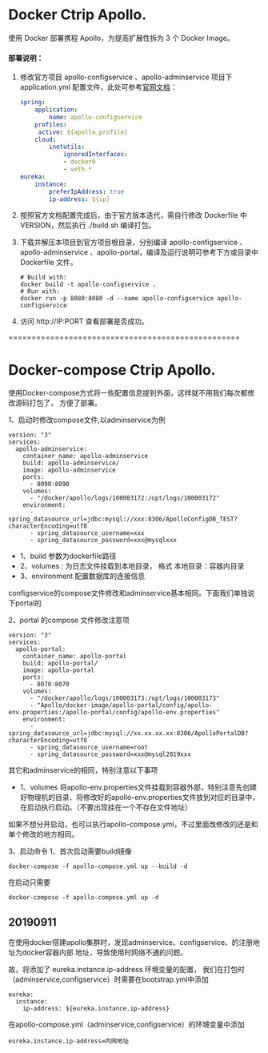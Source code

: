 # Docker Ctrip Apollo.
使用 Docker 部署携程 Apollo，为提高扩展性拆为 3 个 Docker Image。

#### 部署说明：

1. 修改官方项目 apollo-configservice 、apollo-adminservice 项目下 application.yml 配置文件，此处可参考[官网文档](https://github.com/ctripcorp/apollo/wiki/分布式部署指南#14网络策略)：

   ```yaml
   spring:
       application:
           name: apollo-configservice
       profiles:
       	active: ${apollo_profile}
       cloud:
           inetutils:
               ignoredInterfaces:
               - docker0
               - veth.*
   eureka:
       instance:
           preferIpAddress: true
           ip-address: ${ip}
   ```


2. 按照官方文档配置完成后，由于官方版本迭代，需自行修改 Dockerfile 中 VERSION，然后执行 ./build.sh 编译打包。

3. 下载并解压本项目到官方项目根目录，分别编译 apollo-configservice 、apollo-adminservice 、apollo-portal，编译及运行说明可参考下方或目录中 Dockerfile 文件。

   ```shell
   # Build with:
   docker build -t apollo-configservice .
   # Run with:
   docker run -p 8080:8080 -d --name apollo-configservice apollo-configservice
   ```

4. 访问 http://IP:PORT 查看部署是否成功。

==================================================

# Docker-compose Ctrip Apollo.
使用Docker-compose方式将一些配置信息提到外面，这样就不用我们每次都修改源码打包了， 方便了部署。

1、启动时修改compose文件,以adminservice为例
```
version: "3"
services:
  apollo-adminservice:
    container_name: apollo-adminservice
    build: apollo-adminservice/
    image: apollo-adminservice
    ports:
      - 8090:8090
    volumes:
      - "/docker/apollo/logs/100003172:/opt/logs/100003172"
    environment:
      - spring_datasource_url=jdbc:mysql://xxx:8306/ApolloConfigDB_TEST?characterEncoding=utf8
      - spring_datasource_username=xxx
      - spring_datasource_password=xxx@mysqlxxx
```
- 1、build 参数为dockerfile路径
- 2、volumes : 为日志文件挂载到本地目录， 格式 本地目录：容器内目录
- 3、environment 配置数据库的连接信息

configservice的compose文件修改和adminservice基本相同。下面我们单独说下portal的

2、portal 的compose 文件修改注意项
```
version: "3"
services:
  apollo-portal:
    container_name: apollo-portal
    build: apollo-portal/
    image: apollo-portal
    ports:
      - 8070:8070
    volumes:
      - "/docker/apollo/logs/100003173:/opt/logs/100003173"
      - "Apollo/docker-image/apollo-portal/config/apollo-env.properties:/apollo-portal/config/apollo-env.properties"
    environment:
      - spring_datasource_url=jdbc:mysql://xx.xx.xx.xx:8306/ApolloPortalDB?characterEncoding=utf8
      - spring_datasource_username=root
      - spring_datasource_password=xxx@mysql2019xxx
```
其它和adminservice的相同，特别注意以下事项
- 1、volumes 将apollo-env.properties文件挂载到容器外部，特别注意先创建好物理机的目录、将修改好的apollo-env.properties文件放到对应的目录中，在启动执行启动。（不要出现挂在一个不存在文件地址）

如果不想分开启动，也可以执行apollo-compose.yml，不过里面改修改的还是和单个修改的地方相同。

3、启动命令
1、首次启动需要build镜像
```
docker-compose -f apollo-compose.yml up --build -d
```

在启动只需要
```
docker-compose -f apollo-compose.yml up -d
```

20190911
-------------------------------------------
在使用docker搭建apollo集群时，发现adminservice、configservice、的注册地址为docker容器内部
地址，导致使用时网络不通的问题。

故，将添加了 eureka.instance.ip-address 环境变量的配置，
我们在打包时（adminservice,configservice）时需要在bootstrap.yml中添加
```
eureka:
  instance:
    ip-address: ${eureka.instance.ip-address}
```

在apollo-compose.yml（adminservice,configservice）的环境变量中添加
```
eureka.instance.ip-address=内网地址
```
